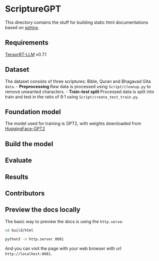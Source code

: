 # ScriptureGPT

This directory contains the stuff for building static html documentations based on [sphinx](https://www.sphinx-doc.org/en/master/).

## Requirements

[TensorRT-LLM](https://github.com/NVIDIA/TensorRT-LLM) v0.7.1

## Dataset

The dataset consists of three scriptures: Bible, Quran and Bhagavad Gita `data`.
-<b> Preprocessing </b>
Raw data is processed using `Script/cleanup.py` to remove unwanted characters.
-<b> Train-test split </b>
Processed data is split into train and test in the ratio of 9:1 using `Script/create_test_train.py`.


## Foundation model

The model used for training is GPT2, with weights downloaded from [HuggingFace-GPT2](https://huggingface.co/openai-community/gpt2)

## Build the model

## Evaluate

## Results

## Contributors


## Preview the docs locally

The basic way to preview the docs is using the `http.serve`:

```sh
cd build/html

python3 -m http.server 8081
```

And you can visit the page with your web browser with url `http://localhost:8081`.
